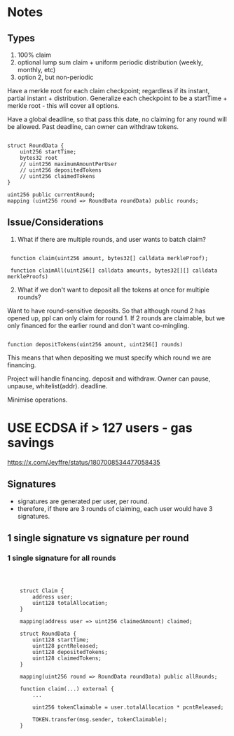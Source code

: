 # Notes

## Types

1. 100% claim 
2. optional lump sum claim + uniform periodic distribution (weekly, monthly, etc)
3. option 2, but non-periodic


Have a merkle root for each claim checkpoint; regardless if its instant, partial instant + distribution.
Generalize each checkpoint to be a startTime + merkle root - this will cover all options.

Have a global deadline, so that pass this date, no claiming for any round will be allowed.
Past deadline, can owner can withdraw tokens.


```solidity

struct RoundData {
    uint256 startTime;
    bytes32 root
    // uint256 maximumAmountPerUser
    // uint256 depositedTokens
    // uint256 claimedTokens
}

uint256 public currentRound;
mapping (uint256 round => RoundData roundData) public rounds;

```

## Issue/Considerations

1. What if there are multiple rounds, and user wants to batch claim?

```solidity

 function claim(uint256 amount, bytes32[] calldata merkleProof);

 function claimAll(uint256[] calldata amounts, bytes32[][] calldata merkleProofs)

```

2. What if we don't want to deposit all the tokens at once for multiple rounds?

Want to have round-sensitive deposits. So that although round 2 has opened up, ppl can only claim for round 1.
If 2 rounds are claimable, but we only financed for the earlier round and don't want co-mingling.

```solidity 

function depositTokens(uint256 amount, uint256[] rounds)

```

This means that when depositing we must specify which round we are financing.

Project will handle financing. deposit and withdraw.
Owner can pause, unpause, whitelist(addr). deadline.

Minimise operations. 

# USE ECDSA if > 127 users - gas savings

https://x.com/Jeyffre/status/1807008534477058435

## Signatures

- signatures are generated per user, per round.
- therefore, if there are 3 rounds of claiming, each user would have 3 signatures.

## 1 single signature vs signature per round


### 1 single signature for all rounds

```solidity
    
    

    struct Claim {
        address user;
        uint128 totalAllocation;
    }

    mapping(address user => uint256 claimedAmount) claimed;
    
    struct RoundData {
        uint128 startTime;
        uint128 pcntReleased;
        uint128 depositedTokens;
        uint128 claimedTokens;
    }

    mapping(uint256 round => RoundData roundData) public allRounds;

    function claim(...) external {
        ...

        uint256 tokenClaimable = user.totalAllocation * pcntReleased;
        
        TOKEN.transfer(msg.sender, tokenClaimable);
    }


```
